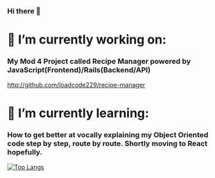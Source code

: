 ### Hi there 👋
# 🔭 I’m currently working on:
### My Mod 4 Project called Recipe Manager powered by JavaScript(Frontend)/Rails(Backend/API)
http://github.com/loadcode229/recipe-manager
# 🌱 I’m currently learning:
### How to get better at vocally explaining my Object Oriented code step by step, route by route. Shortly moving to React hopefully.
[![Top Langs](https://github-readme-stats.vercel.app/api/top-langs/?username=anuraghazra)](https://github.com/loadcode229/github-readme-stats)


